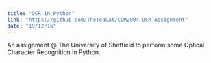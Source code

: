 ```yaml
---
title: "OCR in Python"
link: "https://github.com/TheTeaCat/COM2004-OCR-Assignment"
date: "19/12/16"
---
```


An assignment @ The University of Sheffield to perform some Optical Character Recognition in Python.
